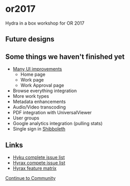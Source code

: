 # or2017
Hydra in a box workshop for OR 2017

## Future designs

## Some things we haven't finished yet
* [Many UI improvements](https://docs.google.com/presentation/d/1eI3acKTlZ-XEeAlo8OX3VEiUgWu-4ozam0WFLCaNEKk/edit?usp=sharing)
  * Home page
  * Work page
  * Work Approval page
* Browse everything integration
* More work types
* Metadata enhancements
* Audio/Video transcoding
* PDF integration with UniversalViewer
* User groups
* Google analytics integration (pulling stats)
* Single sign in [Shibboleth](https://shibboleth.net/) 

## Links
* [Hyku complete issue list](https://github.com/samvera-labs/hyku/issues)
* [Hyrax compete issue list](https://github.com/samvera/hyrax/issues)
* [Hyrax feature matrix](https://github.com/samvera/hyrax/wiki/Feature-matrix)


[Continue to Community](community.md)
